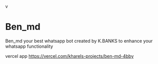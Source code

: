 v
# Ben_md
Ben_md your best whatsapp bot
created by K.BANKS to enhance your whatsapp functionality 

vercel app
https://vercel.com/kharels-projects/ben-md-4bby
